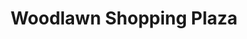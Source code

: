 ---
title: "Woodlawn Shopping Plaza"
url: /dartmouth/woodlawn-shopping-plaza/
shop: Einkaufszentrum
---
